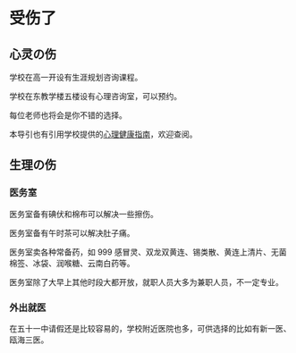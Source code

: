 # 受伤了

## 心灵の伤

学校在高一开设有生涯规划咨询课程。

学校在东教学楼五楼设有心理咨询室，可以预约。

每位老师也将会是你不错的选择。

本导引也有引用学校提供的[心理健康指南](../规章制度/文件/五、安全注意事项/（五）心理健康与人身安全)，欢迎查阅。

## 生理の伤

### 医务室

医务室备有碘伏和棉布可以解决一些擦伤。

医务室备有午时茶可以解决肚子痛。

医务室卖各种常备药，如 999 感冒灵、双龙双黄连、锡类散、黄连上清片、无菌棉签、冰袋、润喉糖、云南白药等。

医务室除了大早上其他时段大都开放，就职人员大多为兼职人员，不一定专业。

### 外出就医

在五十一中请假还是比较容易的，学校附近医院也多，可供选择的比如有新一医、瓯海三医。
